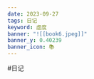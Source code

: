 ```yaml
---
date: 2023-09-27
tags: 日记
keyword: 虚度
banner: "![[book6.jpeg]]"
banner_y: 0.40239
banner_icon: 📚
---
```


#日记 


